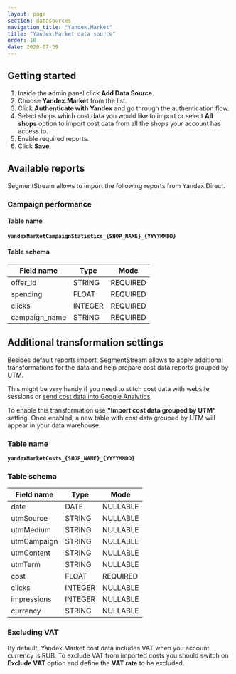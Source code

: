 ```yaml
---
layout: page
section: datasources
navigation_title: "Yandex.Market"
title: "Yandex.Market data source"
order: 10
date: 2020-07-29
---
```


## Getting started

1. Inside the admin panel click **Add Data Source**.
2. Choose **Yandex.Market** from the list.
3. Click **Authenticate with Yandex** and go through the authentication flow.
4. Select shops which cost data you would like to import or select **All shops** option to import cost data from all the shops your account has access to.
5. Enable required reports.
6. Click **Save**.

## Available reports

SegmentStream allows to import the following reports from Yandex.Direct.

### Campaign performance

#### Table name
**`yandexMarketCampaignStatistics_{SHOP_NAME}_{YYYYMMDD}`**

#### Table schema

Field name|Type|Mode
--- | --- | ---
offer_id | STRING | REQUIRED
spending | FLOAT | REQUIRED
clicks | INTEGER | REQUIRED
campaign_name | STRING | REQUIRED

## Additional transformation settings

Besides default reports import, SegmentStream allows to apply additional transformations for the data and help prepare cost data reports grouped by UTM.

This might be very handy if you need to stitch cost data with website sessions or [send cost data into Google Analytics](/datadestinations/google-analytics).

To enable this transformation use **"Import cost data grouped by UTM"** setting. Once enabled, a new table with cost data grouped by UTM will appear in your data warehouse.

### Table name
**`yandexMarketCosts_{SHOP_NAME}_{YYYYMMDD}`**

### Table schema

Field name| Type | Mode
--- | --- | ---
date | DATE | NULLABLE
utmSource | STRING | NULLABLE
utmMedium | STRING | NULLABLE
utmCampaign | STRING | NULLABLE
utmContent | STRING | NULLABLE
utmTerm | STRING | NULLABLE
cost | FLOAT | REQUIRED
clicks | INTEGER | NULLABLE
impressions | INTEGER | NULLABLE
currency | STRING | NULLABLE

### Excluding VAT

By default, Yandex.Market cost data includes VAT when you account currency is RUB. To exclude VAT from imported costs you should switch on **Exclude VAT** option and define the **VAT rate** to be excluded.
